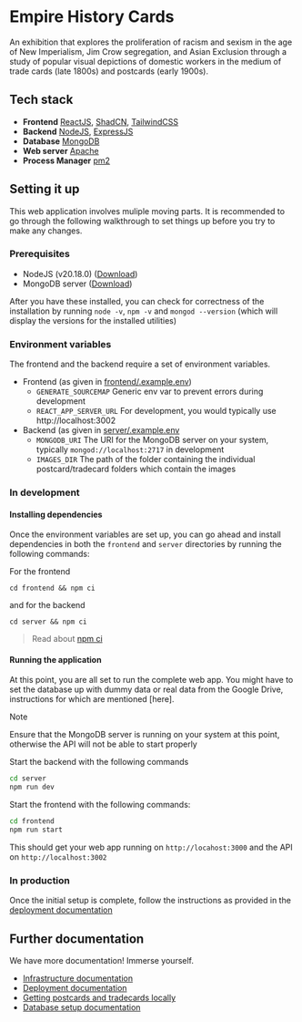 # Empire History Cards

An exhibition that explores the proliferation of racism and sexism in the age of New Imperialism, Jim Crow segregation, and Asian Exclusion through a study of popular visual depictions of domestic workers in the medium of trade cards (late 1800s) and postcards (early 1900s).

## Tech stack
- **Frontend** [ReactJS](https://react.dev/), [ShadCN](https://ui.shadcn.com/), [TailwindCSS](https://tailwindcss.com/)
- **Backend** [NodeJS](https://nodejs.org/en), [ExpressJS](http://expressjs.com/)
- **Database** [MongoDB](https://www.mongodb.com)
- **Web server** [Apache](https://apache.org/)
- **Process Manager** [pm2](https://pm2.io)

## Setting it up
This web application involves muliple moving parts. It is recommended to go through the following walkthrough to set things up before you try to make any changes.

### Prerequisites
- NodeJS (v20.18.0) ([Download](https://nodejs.org/en/download/package-manager))
- MongoDB server ([Download](https://www.mongodb.com/try/download/community))

After you have these installed, you can check for correctness of the installation by running `node -v`, `npm -v` and `mongod --version` (which will display the versions for the installed utilities)

### Environment variables
The frontend and the backend require a set of environment variables. 
- Frontend (as given in [frontend/.example.env](frontend/.example.env))
  - `GENERATE_SOURCEMAP` Generic env var to prevent errors during development
  - `REACT_APP_SERVER_URL` For development, you would typically use http://localhost:3002
- Backend (as given in [server/.example.env](server/.example.env)
  - `MONGODB_URI` The URI for the MongoDB server on your system, typically `mongod://localhost:2717` in development
  - `IMAGES_DIR` The path of the folder containing the individual postcard/tradecard folders which contain the images 

### In development

#### Installing dependencies
Once the environment variables are set up, you can go ahead and install dependencies in both the `frontend` and `server` directories by running the following commands:

For the frontend
```
cd frontend && npm ci
```
and for the backend
```
cd server && npm ci
```
> Read about [npm ci](https://docs.npmjs.com/cli/v6/commands/npm-ci)

#### Running the application
At this point, you are all set to run the complete web app. You might have to set the database up with dummy data or real data from the Google Drive, instructions for which are mentioned [here].

> [!NOTE]
> Ensure that the MongoDB server is running on your system at this point, otherwise the API will not be able to start properly

Start the backend with the following commands
```bash
cd server
npm run dev
```

Start the frontend with the following commands:
```bash
cd frontend
npm run start
```

This should get your web app running on `http://locahost:3000` and the API on `http://localhost:3002`

### In production

Once the initial setup is complete, follow the instructions as provided in the [deployment documentation](./scripts/deploy/README.md)

## Further documentation

We have more documentation! Immerse yourself.
- [Infrastructure documentation](./scripts/deploy/INFRASTRUCTURE.md)
- [Deployment documentation](./scripts/deploy/README.md)
- [Getting postcards and tradecards locally](./scripts/pullimages/README.md)
- [Database setup documentation]()